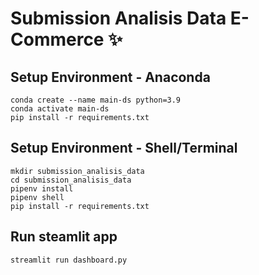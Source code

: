 # Submission Analisis Data E-Commerce ✨

## Setup Environment - Anaconda
```
conda create --name main-ds python=3.9
conda activate main-ds
pip install -r requirements.txt
```

## Setup Environment - Shell/Terminal
```
mkdir submission_analisis_data
cd submission_analisis_data
pipenv install
pipenv shell
pip install -r requirements.txt
```

## Run steamlit app
```
streamlit run dashboard.py
```
